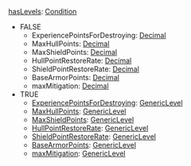 
[hasLevels](EntrenchmenthasLevels.md): [Condition](Condition.md)
  * FALSE
    * ExperiencePointsForDestroying: [Decimal](Decimal.md)
    * MaxHullPoints: [Decimal](Decimal.md)
    * MaxShieldPoints: [Decimal](Decimal.md)
    * HullPointRestoreRate: [Decimal](Decimal.md)
    * ShieldPointRestoreRate: [Decimal](Decimal.md)
    * BaseArmorPoints: [Decimal](Decimal.md)
    * maxMitigation: [Decimal](Decimal.md)
  * TRUE
    * [ExperiencePointsForDestroying](EntrenchmentGenericLevel.md): [GenericLevel](GenericLevel.md)
    * [MaxHullPoints](EntrenchmentGenericLevel.md): [GenericLevel](GenericLevel.md)
    * [MaxShieldPoints](EntrenchmentGenericLevel.md): [GenericLevel](GenericLevel.md)
    * [HullPointRestoreRate](EntrenchmentGenericLevel.md): [GenericLevel](GenericLevel.md)
    * [ShieldPointRestoreRate](EntrenchmentGenericLevel.md): [GenericLevel](GenericLevel.md)
    * [BaseArmorPoints](EntrenchmentGenericLevel.md): [GenericLevel](GenericLevel.md)
    * [maxMitigation](EntrenchmentGenericLevel.md): [GenericLevel](GenericLevel.md)